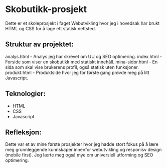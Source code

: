 # Skobutikk-prosjekt

Dette er et skoleprosjekt i faget Webutvikling hvor jeg i hovedsak har brukt HTML og CSS for å lage ett statisk nettsted. 

## Struktur av projektet:

analys.html - Analys jeg har skrevet om UU og SEO optimering.
index.html - Forside som viser en skobutikk med statiskt innehåll.
mina-sidor.html - En sida som skal vise brukerens profil, også statisk uten funksjoner.
produkt.html - Produktside hvor jeg for første gang prøvde meg på litt Javascript.

## Teknologier:

- HTML
- CSS
- Javascript

## Refleksjon:

Dette var et av mine første prosjekter hvor jeg hadde stort fokus på å lære meg grunnleggende kunnskaper innenfor webutvikling og responisv design (mobile first). Jeg lærte meg også mye om universiell utforming og SEO optimering.


